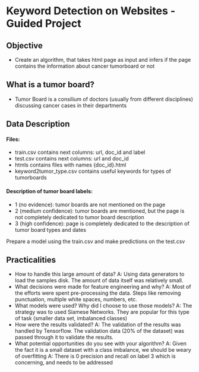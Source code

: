 # Keyword Detection on Websites - Guided Project

## Objective 
+ Create an algorithm, that takes html page as input and infers if the page contains the information about cancer tumorboard or not

## What is a tumor board?
+ Tumor Board is a consilium of doctors (usually from different disciplines) discussing cancer cases in their departments

## Data Description

#### Files:

+ train.csv contains next columns: url, doc_id and label
+ test.csv contains next columns: url and doc_id
+ htmls contains files with names {doc_id}.html
+ keyword2tumor_type.csv contains useful keywords for types of tumorboards

#### Description of tumor board labels:

+ 1 (no evidence): tumor boards are not mentioned on the page
+ 2 (medium confidence): tumor boards are mentioned, but the page is not completely dedicated to tumor board description
+ 3 (high confidence): page is completely dedicated to the description of tumor board types and dates

Prepare a model using the train.csv and make predictions on the test.csv

## Practicalities

+ How to handle this large amount of data?
A: Using data generators to load the samples disk. The amount of data itself was relatively small.
+ What decisions were made for feature engineering and why?
A: Most of the efforts were spent pre-processing the data. Steps like removing punctuation, multiple white spaces, numbers, etc.
+ What models were used? Why did I choose to use those models?
A: The strategy was to used Siamese Networks. They are popular for this type of task (smaller data set, imbalanced classes)
+ How were the results validated?
A: The validation of the results was handled by Tensorflow. The validation data (20% of the dataset) was passed through it to validate the results.
+ What potential opportunities do you see with your algorithm?
A: Given the fact it is a small dataset with a class imbalance, we should be weary of overfitting
A: There is 0 precision and recall on label 3 which is concerning, and needs to be addressed
